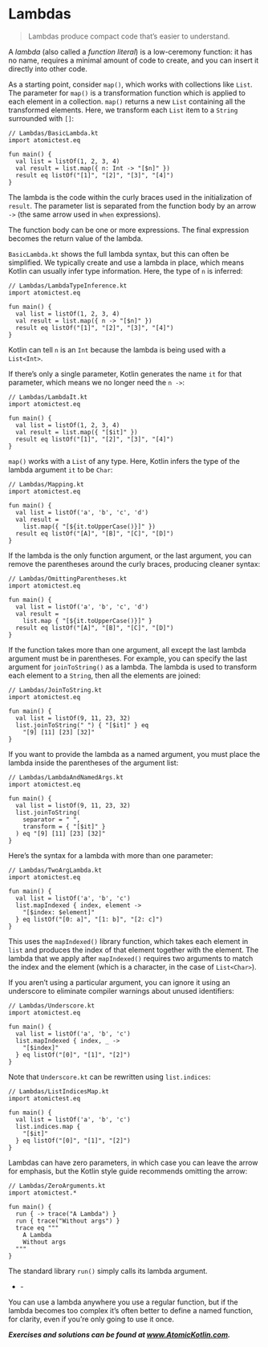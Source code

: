 # Lambdas

> Lambdas produce compact code that’s easier to understand.

A *lambda* (also called a *function literal*) is a low-ceremony function: it has no name, requires a minimal amount of code to create, and you can insert it directly into other code.

As a starting point, consider `map()`, which works with collections like `List`. The parameter for `map()`  is a transformation function which is applied to each element in a collection. `map()` returns a new `List` containing all the transformed elements. Here, we transform each `List` item to a `String` surrounded with `[]`:

```
// Lambdas/BasicLambda.kt
import atomictest.eq

fun main() {
  val list = listOf(1, 2, 3, 4)
  val result = list.map({ n: Int -> "[$n]" })
  result eq listOf("[1]", "[2]", "[3]", "[4]")
}
```

The lambda is the code within the curly braces used in the initialization of `result`. The parameter list is separated from the function body by an arrow `->` (the same arrow used in `when` expressions).

The function body can be one or more expressions. The final expression becomes the return value of the lambda.

`BasicLambda.kt` shows the full lambda syntax, but this can often be simplified. We typically create and use a lambda in place, which means Kotlin can usually infer type information. Here, the type of `n` is inferred:

```
// Lambdas/LambdaTypeInference.kt
import atomictest.eq

fun main() {
  val list = listOf(1, 2, 3, 4)
  val result = list.map({ n -> "[$n]" })
  result eq listOf("[1]", "[2]", "[3]", "[4]")
}
```

Kotlin can tell `n` is an `Int` because the lambda is being used with a `List<Int>`.

If there’s only a single parameter, Kotlin generates the name `it` for that parameter, which means we no longer need the `n ->`:

```
// Lambdas/LambdaIt.kt
import atomictest.eq

fun main() {
  val list = listOf(1, 2, 3, 4)
  val result = list.map({ "[$it]" })
  result eq listOf("[1]", "[2]", "[3]", "[4]")
}
```

`map()` works with a `List` of any type. Here, Kotlin infers the type of the lambda argument `it` to be `Char`:

```
// Lambdas/Mapping.kt
import atomictest.eq

fun main() {
  val list = listOf('a', 'b', 'c', 'd')
  val result =
    list.map({ "[${it.toUpperCase()}]" })
  result eq listOf("[A]", "[B]", "[C]", "[D]")
}
```

If the lambda is the only function argument, or the last argument, you can remove the parentheses around the curly braces, producing cleaner syntax:

```
// Lambdas/OmittingParentheses.kt
import atomictest.eq

fun main() {
  val list = listOf('a', 'b', 'c', 'd')
  val result =
    list.map { "[${it.toUpperCase()}]" }
  result eq listOf("[A]", "[B]", "[C]", "[D]")
}
```

If the function takes more than one argument, all except the last lambda argument must be in parentheses. For example, you can specify the last argument for `joinToString()` as a lambda. The lambda is used to transform each element to a `String`, then all the elements are joined:

```
// Lambdas/JoinToString.kt
import atomictest.eq

fun main() {
  val list = listOf(9, 11, 23, 32)
  list.joinToString(" ") { "[$it]" } eq
    "[9] [11] [23] [32]"
}
```

If you want to provide the lambda as a named argument, you must place the lambda inside the parentheses of the argument list:

```
// Lambdas/LambdaAndNamedArgs.kt
import atomictest.eq

fun main() {
  val list = listOf(9, 11, 23, 32)
  list.joinToString(
    separator = " ",
    transform = { "[$it]" }
  ) eq "[9] [11] [23] [32]"
}
```

Here’s the syntax for a lambda with more than one parameter:

```
// Lambdas/TwoArgLambda.kt
import atomictest.eq

fun main() {
  val list = listOf('a', 'b', 'c')
  list.mapIndexed { index, element ->
    "[$index: $element]"
  } eq listOf("[0: a]", "[1: b]", "[2: c]")
}
```

This uses the `mapIndexed()` library function, which takes each element in `list` and produces the index of that element together with the element. The lambda that we apply after `mapIndexed()` requires two arguments to match the index and the element (which is a character, in the case of `List<Char>`).

If you aren’t using a particular argument, you can ignore it using an underscore to eliminate compiler warnings about unused identifiers:

```
// Lambdas/Underscore.kt
import atomictest.eq

fun main() {
  val list = listOf('a', 'b', 'c')
  list.mapIndexed { index, _ ->
    "[$index]"
  } eq listOf("[0]", "[1]", "[2]")
}
```

Note that `Underscore.kt` can be rewritten using `list.indices`:

```
// Lambdas/ListIndicesMap.kt
import atomictest.eq

fun main() {
  val list = listOf('a', 'b', 'c')
  list.indices.map {
    "[$it]"
  } eq listOf("[0]", "[1]", "[2]")
}
```

Lambdas can have zero parameters, in which case you can leave the arrow for emphasis, but the Kotlin style guide recommends omitting the arrow:

```
// Lambdas/ZeroArguments.kt
import atomictest.*

fun main() {
  run { -> trace("A Lambda") }
  run { trace("Without args") }
  trace eq """
    A Lambda
    Without args
  """
}
```

The standard library `run()` simply calls its lambda argument.

- \-

You can use a lambda anywhere you use a regular function, but if the lambda becomes too complex it’s often better to define a named function, for clarity, even if you’re only going to use it once.

***Exercises and solutions can be found at www.AtomicKotlin.com.***